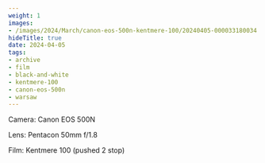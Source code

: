 ```yaml
---
weight: 1
images:
- /images/2024/March/canon-eos-500n-kentmere-100/20240405-000033180034.jpg
hideTitle: true
date: 2024-04-05
tags:
- archive
- film
- black-and-white
- kentmere-100
- canon-eos-500n
- warsaw
---
```


Camera: Canon EOS 500N

Lens: Pentacon 50mm f/1.8

Film: Kentmere 100 (pushed 2 stop)
